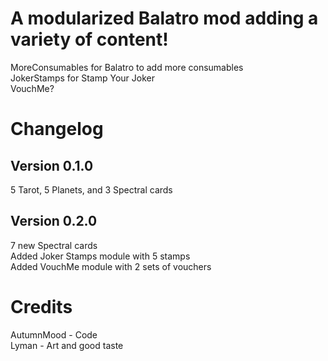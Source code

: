 # A modularized Balatro mod adding a variety of content!

MoreConsumables for Balatro to add more consumables  
JokerStamps for Stamp Your Joker  
VouchMe?  

# Changelog  
## Version 0.1.0  
  5 Tarot, 5 Planets, and 3 Spectral cards  
## Version 0.2.0  
  7 new Spectral cards  
  Added Joker Stamps module with 5 stamps  
  Added VouchMe module with 2 sets of vouchers

# Credits  
AutumnMood - Code  
Lyman - Art and good taste  
